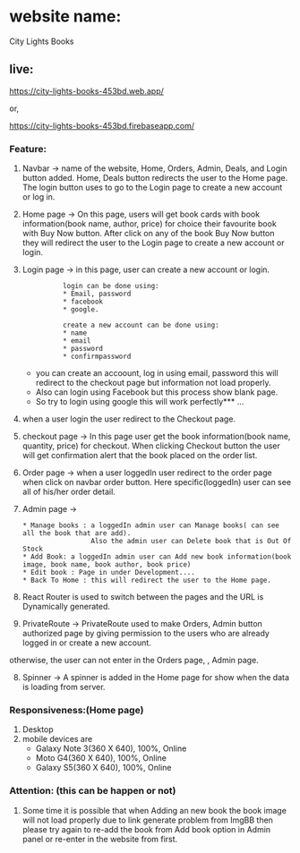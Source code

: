 # website name: 
City Lights Books

## live:
https://city-lights-books-453bd.web.app/

or,

https://city-lights-books-453bd.firebaseapp.com/

### Feature:
1. Navbar -> name of the website, Home, Orders, Admin, Deals, and Login button added. Home, Deals button redirects the user to the Home page.
The login button uses to go to the Login page to create a new account or log in. 

2. Home page -> On this page, users will get book cards with book information(book name, author, price) for choice their favourite book with Buy Now button. After click on any of the book Buy Now button they will redirect the user to the Login page to create a new account or login. 
3. Login page -> in this page, user can create a new account or login.
      
                 login can be done using:
                 * Email, password
                 * facebook
                 * google.
                 
                 create a new account can be done using:
                 * name
                 * email
                 * password
                 * confirmpassword
      * you can create an accoount, log in using email, password this will redirect to the checkout page but information not load properly.
      * Also can login using Facebook but this process show blank page. 
      * So try to login using google this will work perfectly*** ...
                 
4. when a user login the user redirect to the Checkout page.

5. checkout page -> In this page user get the book information(book name, quantity, price) for checkout. When clicking Checkout button the user will get confirmation alert that the book placed on the order list.

6. Order page -> when a user loggedIn user redirect to the order page when click on navbar order button. Here specific(loggedIn) user can see all of his/her order detail. 

7. Admin page -> 

       * Manage books : a loggedIn admin user can Manage books( can see all the book that are add).
                        Also the admin user can Delete book that is Out Of Stock  
       * Add Book: a loggedIn admin user can Add new book information(book image, book name, book author, book price)
       * Edit book : Page in under Development....
       * Back To Home : this will redirect the user to the Home page.

8. React Router is used to switch between the pages and the URL is Dynamically generated.

9. PrivateRoute -> PrivateRoute used to make Orders, Admin button authorized page by giving permission to the users who are already logged in or create a new account.

otherwise, the user can not enter in the Orders page, , Admin page.

8. Spinner -> A spinner is added in the Home page for show when the data is loading from server.

### Responsiveness:(Home page)
1. Desktop
2. mobile devices are
    * Galaxy Note 3(360 X 640), 100%, Online
    * Moto G4(360 X 640), 100%, Online
    * Galaxy S5(360 X 640), 100%, Online
 
### Attention: (this can be happen or not)
1. Some time it is possible that when Adding an new book the book image will not load properly due to link generate problem from ImgBB then please try again to re-add the book from Add book option in Admin panel or re-enter in the website from first.
